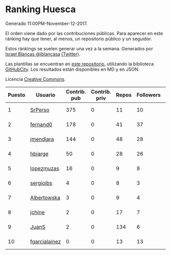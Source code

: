 # Ranking Huesca

Generado 11:00PM-November-12-2017.

El orden viene dado por las contribuciones públicas. Para aparecer en este ránking hay que tener, al menos, un repositorio público y un seguidor.

Estos ránkings se suelen generar una vez a la semana. Generados por [Israel Blancas @iblancasa](https://github.com/iblancasa/) [(Twitter)](https://twitter.com/iblancasa).

Las plantillas se encuentran en [este repositorio](https://github.com/iblancasa/GH-Spanish-Ranking), utilizando la biblioteca [GitHubCity](https://github.com/iblancasa/GitHubCity). Los resultados están disponibles en MD y en JSON.

Licencia [Creative Commons](https://creativecommons.org/licenses/by/4.0/).

| Puesto   |  Usuario  | Contrib. pub | Contrib. priv |Repos| Followers | Desde |  Avatar  |
|----------|-----------|--------------|---------------|-----|-----------|-------|----------|
|1|[SrPerso](https://github.com/SrPerso)|375|0|11|10|2016-02-09|![SrPerso](https://avatars0.githubusercontent.com/u/17146733)|
|2|[fernand0](https://github.com/fernand0)|178|0|41|37|2008-03-06|![fernand0](https://avatars0.githubusercontent.com/u/2467)|
|3|[jmendiara](https://github.com/jmendiara)|144|0|48|28|2011-06-15|![jmendiara](https://avatars0.githubusercontent.com/u/851359)|
|4|[hbiarge](https://github.com/hbiarge)|50|0|28|26|2010-11-08|![hbiarge](https://avatars0.githubusercontent.com/u/473010)|
|5|[lopezmuzas](https://github.com/lopezmuzas)|16|0|9|8|2012-02-01|![lopezmuzas](https://avatars0.githubusercontent.com/u/1397384)|
|6|[sergioibs](https://github.com/sergioibs)|4|0|8|3|2013-09-26|![sergioibs](https://avatars2.githubusercontent.com/u/5547593)|
|7|[Albertowska](https://github.com/Albertowska)|3|0|9|4|2013-05-21|![Albertowska](https://avatars0.githubusercontent.com/u/4486925)|
|8|[jchine](https://github.com/jchine)|2|0|17|7|2012-05-03|![jchine](https://avatars0.githubusercontent.com/u/1701751)|
|9|[JuanS](https://github.com/JuanS)|2|0|134|6|2012-08-16|![JuanS](https://avatars1.githubusercontent.com/u/2165396)|
|10|[fgarcialainez](https://github.com/fgarcialainez)|0|0|13|13|2012-05-19|![fgarcialainez](https://avatars3.githubusercontent.com/u/1755561)|

